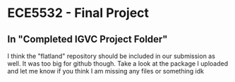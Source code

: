 # ECE5532 - Final Project 

## In "Completed IGVC Project Folder"

I think the "flatland" repository should be included in our submission as well. It was too big for github though. Take a look at the package I uploaded and let me know if you think I am missing any files or something idk
